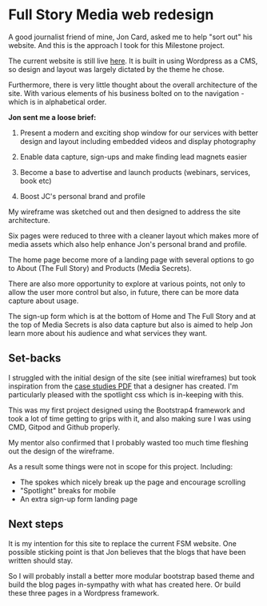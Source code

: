 # Full Story Media web redesign 

A good journalist friend of mine, Jon Card, asked me to help "sort out" his website. And this is the approach I took for this Milestone project.

The current website is still live [here](https://fullstorymedia.co.uk/). It is built in using Wordpress as a CMS, so design and layout was largely dictated by the theme he chose.

Furthermore, there is very little thought about the overall architecture of the site. With various elements of his business bolted on to the navigation - which is in alphabetical order. 

**Jon sent me a loose brief:**

1. Present a modern and exciting shop window for our services with better design and layout including embedded videos and display photography

2. Enable data capture, sign-ups and make finding lead magnets easier

3. Become a base to advertise and launch products (webinars, services, book etc)

4. Boost JC's personal brand and profile

My wireframe was sketched out and then designed to address the site architecture. 

Six pages were reduced to three with a cleaner layout which makes more of media assets which also help enhance Jon's personal brand and profile. 

The home page become more of a landing page with several options to go to About (The Full Story) and Products (Media Secrets).

There are also more opportunity to explore at various points, not only to allow the user more control but also, in future, there can be more data capture about usage. 

The sign-up form which is at the bottom of Home and The Full Story and at the top of Media Secrets is also data capture but also is aimed to help Jon learn more about his audience and what services they want. 

## Set-backs 

I struggled with the initial design of the site (see initial wireframes) but took inspiration from the [case studies PDF](https://fullstorymedia.co.uk/wp-content/uploads/2020/04/Chief-Storytellers-2020.pdf) that a designer has created. I'm particularly pleased with the spotlight css which is in-keeping with this.

This was my first project designed using the Bootstrap4 framework and took a lot of time getting to grips with it, and also making sure I was using CMD, Gitpod and Github properly.

My mentor also confirmed that I probably wasted too much time fleshing out the design of the wireframe. 

As a result some things were not in scope for this project. Including:

 - The spokes which nicely break up the page and encourage scrolling
 - "Spotlight" breaks for mobile
 - An extra sign-up form landing page

## Next steps

It is my intention for this site to replace the current FSM website. One possible sticking point is that Jon believes that the blogs that have been written should stay. 

So I will probably install a better more modular bootstrap based theme and build the blog pages in-sympathy with what has created here. Or build these three pages in a Wordpress framework. 
